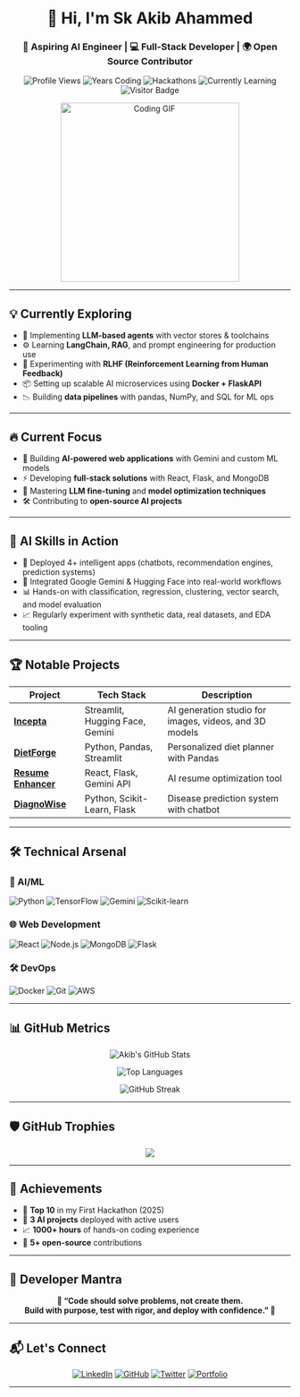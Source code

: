 <h1 align="center">👋 Hi, I'm Sk Akib Ahammed</h1>
<h3 align="center">🚀 Aspiring AI Engineer | 💻 Full-Stack Developer | 🌍 Open Source Contributor</h3>

<div align="center">
  
  ![Profile Views](https://komarev.com/ghpvc/?username=AkibDa&label=Profile%20Views&color=0e75b6&style=flat)
  ![Years Coding](https://img.shields.io/badge/Years_Coding-3+-brightgreen)
  ![Hackathons](https://img.shields.io/badge/Hackathons-5+-yellow)
  ![Currently Learning](https://img.shields.io/badge/Learning-LLMs-violet)
  ![Visitor Badge](https://visitor-badge.laobi.icu/badge?page_id=AkibDa.AkibDa)

</div>

<p align="center">
  <img src="https://media.giphy.com/media/qgQUggAC3Pfv687qPC/giphy.gif" width="320" alt="Coding GIF"/>
</p>

---

## 💡 Currently Exploring

- 🧠 Implementing **LLM-based agents** with vector stores & toolchains
- ⚙️ Learning **LangChain, RAG**, and prompt engineering for production use
- 🧪 Experimenting with **RLHF (Reinforcement Learning from Human Feedback)**
- 📦 Setting up scalable AI microservices using **Docker + FlaskAPI**
- 📉 Building **data pipelines** with pandas, NumPy, and SQL for ML ops

---

## 🔥 Current Focus

- 🧠 Building **AI-powered web applications** with Gemini and custom ML models
- ⚡ Developing **full-stack solutions** with React, Flask, and MongoDB
- 🌱 Mastering **LLM fine-tuning** and **model optimization techniques**
- 🛠 Contributing to **open-source AI projects**

---

## 🧠 AI Skills in Action

- 🤖 Deployed 4+ intelligent apps (chatbots, recommendation engines, prediction systems)
- 🧬 Integrated Google Gemini & Hugging Face into real-world workflows
- 📊 Hands-on with classification, regression, clustering, vector search, and model evaluation
- 📈 Regularly experiment with synthetic data, real datasets, and EDA tooling

---

## 🏆 Notable Projects

| Project | Tech Stack | Description |
|---------|------------|-------------|
| **[Incepta](https://github.com/AkibDa/Incepta)** | Streamlit, Hugging Face, Gemini | AI generation studio for images, videos, and 3D models |
| **[DietForge](https://github.com/AkibDa/DietForge)** | Python, Pandas, Streamlit | Personalized diet planner with Pandas |
| **[Resume Enhancer](https://github.com/AkibDa/Resume_Builder)** | React, Flask, Gemini API | AI resume optimization tool |
| **[DiagnoWise](https://github.com/AkibDa/DiagnoWise)** | Python, Scikit-Learn, Flask | Disease prediction system with chatbot |

---

## 🛠 Technical Arsenal

### 🤖 AI/ML
![Python](https://img.shields.io/badge/Python-Expert-3776AB?logo=python)
![TensorFlow](https://img.shields.io/badge/TensorFlow-2.x-FF6F00?logo=tensorflow)
![Gemini](https://img.shields.io/badge/Google_Gemini-Proficient-4285F4)
![Scikit-learn](https://img.shields.io/badge/Scikit--learn-Expert-F7931E)

### 🌐 Web Development
![React](https://img.shields.io/badge/React-Advanced-61DAFB?logo=react)
![Node.js](https://img.shields.io/badge/Node.js-Intermediate-339933?logo=node.js)
![MongoDB](https://img.shields.io/badge/MongoDB-Competent-47A248?logo=mongodb)
![Flask](https://img.shields.io/badge/Flask-Proficient-000000?logo=flask)

### 🛠 DevOps
![Docker](https://img.shields.io/badge/Docker-Learning-2496ED?logo=docker)
![Git](https://img.shields.io/badge/Git-Expert-F05032?logo=git)
![AWS](https://img.shields.io/badge/AWS-Beginner-232F3E?logo=amazon-aws)

---

## 📊 GitHub Metrics

<div align="center">
  
  ![Akib's GitHub Stats](https://github-readme-stats.vercel.app/api?username=AkibDa&show_icons=true&theme=radical&include_all_commits=true)
  
  ![Top Languages](https://github-readme-stats.vercel.app/api/top-langs/?username=AkibDa&layout=compact&theme=radical&langs_count=6)
  
  ![GitHub Streak](https://github-readme-streak-stats.herokuapp.com/?user=AkibDa&theme=radical)
  
</div>

---

## 🛡️ GitHub Trophies

<p align="center">
  <img src="https://github-profile-trophy.vercel.app/?username=AkibDa&theme=onedark&margin-w=5&no-bg=true&no-frame=true" />
</p>

---

## 🏅 Achievements

- 🥇 **Top 10** in my First Hackathon (2025)
- 🚀 **3 AI projects** deployed with active users
- 📈 **1000+ hours** of hands-on coding experience
- 🌟 **5+ open-source** contributions

---

## 💬 Developer Mantra

<p align="center"><strong>
💭 “Code should solve problems, not create them.<br>
Build with purpose, test with rigor, and deploy with confidence.” 💭
</strong></p>

---

## 📬 Let's Connect

<div align="center">
  
  [![LinkedIn](https://img.shields.io/badge/LinkedIn-Connect-%230077B5?style=for-the-badge&logo=linkedin)](https://www.linkedin.com/in/sk-akib-ahammed/)
  [![GitHub](https://img.shields.io/badge/GitHub-Follow-%23181717?style=for-the-badge&logo=github)](https://github.com/AkibDa)
  [![Twitter](https://img.shields.io/badge/Twitter-Follow-%231DA1F2?style=for-the-badge&logo=twitter)](https://x.com/sk_ahammed61764)
  [![Portfolio](https://img.shields.io/badge/Portfolio-Visit-%23FF4088?style=for-the-badge&logo=hugo)](https://skakibahammed.netlify.app)
  
</div>

---
